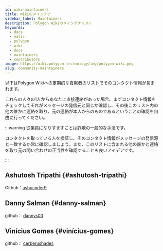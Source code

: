 ```yaml
---
id: wiki-maintainers
title: Wikiのメインテナ
sidebar_label: Maintainers
description: Polygon Wikiのメインテナリスト
keywords:
  - docs
  - matic
  - polygon
  - wiki
  - docs
  - maintainers
  - contributors
image: https://wiki.polygon.technology/img/polygon-wiki.png
slug: community-maintainers
---
```


以下はPolygon Wikiへの定期的な貢献者のリストでそのコンタクト情報が含まれます。

これらの人々の1人からあなたに直接連絡があった場合、まずコンタクト情報をチェックしてそれがメッセージの発信元と同じか確認し、その後このリスト内の他の誰かに連絡を取り、元の連絡が本人からのものであるということの確認を自由に行ってください。

:::warning 従業員になりすますことは詐欺の一般的な手法です。

コンタクトを取っている人を検証し、そのコンタクト情報がメッセージの発信源と一致するか常に確認しましょう。また、このリストに含まれる他の誰かと連絡を取り元の問い合わせの正当性を確認することも良いアイデアです。

:::

## Ashutosh Tripathi {#ashutosh-tripathi}

Github：[ashucoder9](https://github.com/ashucoder9)

## Danny Salman {#danny-salman}

github： [dannys03](https://github.com/DannyS03)

## Vinícius Gomes {#vinícius-gomes}

github： [cerberushades](https://github.com/cerberushades)
